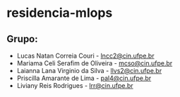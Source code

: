 # residencia-mlops
## Grupo:
* Lucas Natan Correia Couri - lncc2@cin.ufpe.br
* Mariama Celi Serafim de Oliveira - mcso@cin.ufpe.br
* Laianna Lana Virginio da Silva - llvs2@cin.ufpe.br
* Priscilla Amarante de Lima - pal4@cin.ufpe.br
* Liviany Reis Rodrigues - lrr@cin.ufpe.br
